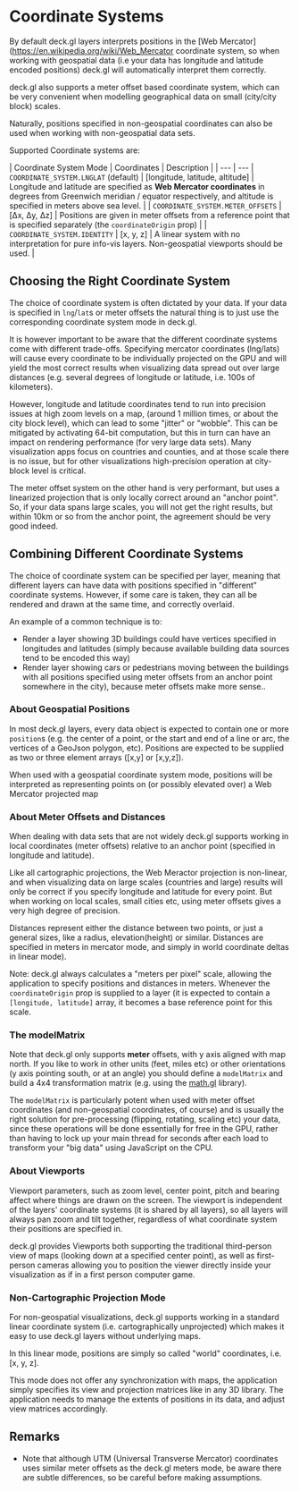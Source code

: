 # Coordinate Systems

By default deck.gl layers interprets positions in the [Web Mercator](https://en.wikipedia.org/wiki/Web_Mercator  coordinate system, so when working with geospatial data (i.e your data has longitude and latitude encoded positions) deck.gl will automatically interpret them correctly.

deck.gl also supports a meter offset based coordinate system, which can be very convenient when modelling geographical data on small (city/city block) scales.

Naturally, positions specified in non-geospatial coordinates can also be used when working with non-geospatial data sets.

Supported Coordinate systems are:

| Coordinate System Mode               | Coordinates                   | Description |
| ---                                  | ---
| `COORDINATE_SYSTEM.LNGLAT` (default) | [longitude, latitude, altitude] | Longitude and latitude are specified as **Web Mercator coordinates** in degrees from Greenwich meridian / equator respectively, and altitude is specified in meters above sea level. |
| `COORDINATE_SYSTEM.METER_OFFSETS`    | [Δx, Δy, Δz]   | Positions are given in meter offsets from a reference point that is specified separately (the `coordinateOrigin` prop) |
| `COORDINATE_SYSTEM.IDENTITY`         | [x, y, z] | A linear system with no interpretation for pure info-vis layers. Non-geospatial viewports should be used. |


## Choosing the Right Coordinate System

The choice of coordinate system is often dictated by your data. If your data is specified in `lng`/`lat`s or meter offsets the natural thing is to just use the corresponding coordinate system mode in deck.gl.

It is however important to be aware that the different coordinate systems come with different trade-offs. Specifying mercator coordinates (lng/lats) will cause every coordinate to be individually projected on the GPU and will yield the most correct results when visualizing data spread out over large distances (e.g. several degrees of longitude or latitude, i.e. 100s of kilometers).

However, longitude and latitude coordinates tend to run into precision issues at high zoom levels on a map, (around 1 million times, or about the city block level), which can lead to some "jitter" or "wobble". This can be mitigated by activating 64-bit computation, but this in turn can have an impact on rendering performance (for very large data sets). Many visualization apps focus on countries and counties, and at those scale there is no issue, but for other visualizations high-precision operation at city-block level is critical.

The meter offset system on the other hand is very performant, but uses a linearized projection that is only locally correct around an "anchor point". So, if your data spans large scales, you will not get the right results, but within 10km or so from the anchor point, the agreement should be very good indeed.


## Combining Different Coordinate Systems

The choice of coordinate system can be specified per layer, meaning that different layers can have data with positions specified in "different" coordinate systems. However, if some care is taken, they can all be rendered and drawn at the same time, and correctly overlaid.

An example of a common technique is to:
* Render a layer showing 3D buildings could have vertices specified in longitudes and latitudes (simply because available building data sources tend to be encoded this way)
* Render layer showing cars or pedestrians moving between the buildings with all positions specified using meter offsets from an anchor point somewhere in the city), because meter offsets make more sense..


### About Geospatial Positions

In most deck.gl layers, every data object is expected to contain one or more `position`s (e.g. the center of a point, or the start and end of a line or arc, the vertices of a GeoJson polygon, etc). Positions are expected to be supplied as two or three element arrays ([x,y] or [x,y,z]).

When used with a geospatial coordinate system mode, positions will be interpreted as representing points on (or possibly elevated over) a Web Mercator projected map


### About Meter Offsets and Distances

When dealing with data sets that are not widely deck.gl supports working in local coordinates (meter offsets) relative to an anchor point (specified in longitude and latitude).

Like all cartographic projections, the Web Meractor projection is non-linear, and when visualizing data on large scales (countries and large) results will only be correct if you specify longitude and latitude for every point. But when working on local scales, small cities etc, using meter offsets gives a very high degree of precision.

Distances represent either the distance between two points, or just a general sizes, like a radius, elevation(height) or similar. Distances are specified in meters in mercator mode, and simply in world coordinate deltas in linear mode).

Note: deck.gl always calculates a "meters per pixel" scale, allowing the application to specify positions and distances in meters. Whenever the `coordinateOrigin` prop is supplied to a layer (it is expected to contain a `[longitude, latitude]` array, it becomes a base reference point for this scale.


### The modelMatrix

Note that deck.gl only supports **meter** offsets, with y axis aligned with map north. If you like to work in other units (feet, miles etc) or other orientations (y axis pointing south, or at an angle) you should define a `modelMatrix` and build a 4x4 transformation matrix (e.g. using the [math.gl]() library).

The `modelMatrix` is particularly potent when used with meter offset coordinates (and non-geospatial coordinates, of course) and is usually the right solution for pre-processing (flipping, rotating, scaling etc) your data, since these operations will be done essentially for free in the GPU, rather than having to lock up your main thread for seconds after each load to transform your "big data" using JavaScript on the CPU.


### About Viewports

Viewport parameters, such as zoom level, center point, pitch and bearing affect where things are drawn on the screen. The viewport is independent of the layers' coordinate systems (it is shared by all layers), so all layers will always pan zoom and tilt together, regardless of what coordinate system their positions are specified in.

deck.gl provides Viewports both supporting the traditional third-person view of maps (looking down at a specified center point), as well as first-person cameras allowing you to position the viewer directly inside your visualization as if in a first person computer game.


### Non-Cartographic Projection Mode

For non-geospatial visualizations, deck.gl supports working in a standard linear
coordinate system (i.e. cartographically unprojected) which makes it easy to use deck.gl layers without underlying maps.

In this linear mode, positions are simply so called "world" coordinates, i.e. [x, y, z].

This mode does not offer any synchronization with maps, the application simply specifies its view and projection matrices like in any 3D library. The application needs to manage the extents of positions in its data, and adjust view matrices accordingly.


## Remarks

* Note that although UTM (Universal Transverse Mercator) coordinates uses similar meter offsets as the deck.gl meters mode, be aware there are subtle differences, so be careful before making assumptions.
